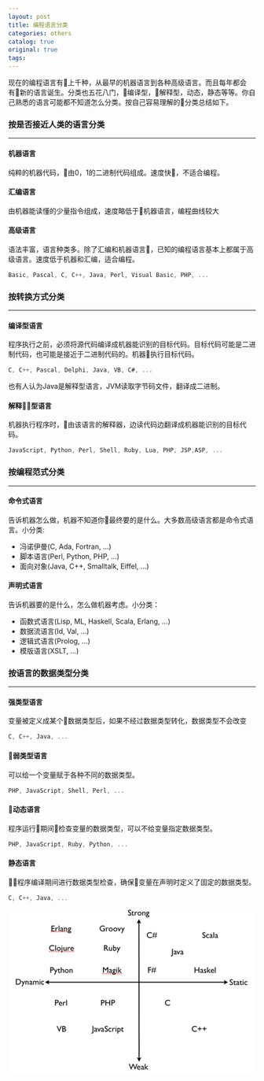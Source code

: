 ```yaml
---
layout: post
title: 编程语言分类
categories: others
catalog: true
original: true
tags: 
---
```


现在的编程语言有上千种，从最早的机器语言到各种高级语言。而且每年都会有新的语言诞生。分类也五花八门，编译型，解释型，动态，静态等等。你自己熟悉的语言可能都不知道怎么分类。按自己容易理解的分类总结如下。

### 按是否接近人类的语言分类
-----------------------------

#### 机器语言

纯粹的机器代码，由0，1的二进制代码组成。速度快，不适合编程。

#### 汇编语言

由机器能读懂的少量指令组成，速度略低于机器语言，编程曲线较大

#### 高级语言

语法丰富，语言种类多。除了汇编和机器语言，已知的编程语言基本上都属于高级语言。速度低于机器和汇编，适合编程。

```js
Basic, Pascal, C, C++, Java, Perl, Visual Basic, PHP, ...
```

### 按转换方式分类
-----------------------------

#### 编译型语言

程序执行之前，必须将源代码编译成机器能识别的目标代码。目标代码可能是二进制代码，也可能是接近于二进制代码的。机器执行目标代码。

```js
C, C++, Pascal, Delphi, Java, VB, C#, ...
```

也有人认为Java是解释型语言，JVM读取字节码文件，翻译成二进制。

#### 解释型语言

机器执行程序时，由该语言的解释器，边读代码边翻译成机器能识别的目标代码。

```js
JavaScript, Python, Perl, Shell, Ruby, Lua, PHP, JSP,ASP, ...
```

### 按编程范式分类
-----------------------------

#### 命令式语言

告诉机器怎么做，机器不知道你最终要的是什么。大多数高级语言都是命令式语言。小分类:

* 冯诺伊曼(C, Ada, Fortran, ...)
* 脚本语言(Perl, Python, PHP, ...)
* 面向对象(Java, C++, Smalltalk, Eiffel, ...)

#### 声明式语言

告诉机器要的是什么，怎么做机器考虑。小分类：

* 函数式语言(Lisp, ML, Haskell, Scala, Erlang, ...)
* 数据流语言(Id, Val, ...)
* 逻辑式语言(Prolog, ...)
* 模版语言(XSLT, ...)


### 按语言的数据类型分类
-----------------------------

#### 强类型语言

变量被定义成某个数据类型后，如果不经过数据类型转化，数据类型不会改变

```js
C, C++, Java, ...
```

#### 弱类型语言

可以给一个变量赋于各种不同的数据类型。

```js
PHP, JavaScript, Shell, Perl, ...
```

#### 动态语言

程序运行期间检查变量的数据类型，可以不给变量指定数据类型。

```js
PHP, JavaScript, Ruby, Python, ...
```

#### 静态语言

程序编译期间进行数据类型检查，确保变量在声明时定义了固定的数据类型。

```js
C, C++, Java, ...
```

![总结](/static/images/other/program.png)